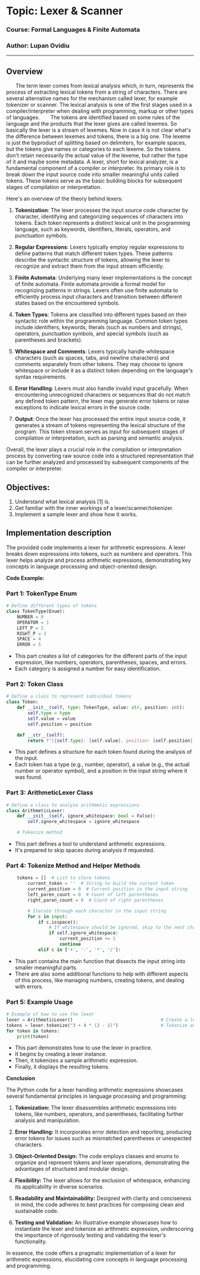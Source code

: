 # Topic: Lexer & Scanner

### Course: Formal Languages & Finite Automata
### Author: Lupan Ovidiu
----

## Overview
&ensp;&ensp;&ensp; The term lexer comes from lexical analysis which, in turn, represents the process of extracting lexical tokens from a string of characters. There are several alternative names for the mechanism called lexer, for example tokenizer or scanner. The lexical analysis is one of the first stages used in a compiler/interpreter when dealing with programming, markup or other types of languages.
&ensp;&ensp;&ensp; The tokens are identified based on some rules of the language and the products that the lexer gives are called lexemes. So basically the lexer is a stream of lexemes. Now in case it is not clear what's the difference between lexemes and tokens, there is a big one. The lexeme is just the byproduct of splitting based on delimiters, for example spaces, but the tokens give names or categories to each lexeme. So the tokens don't retain necessarily the actual value of the lexeme, but rather the type of it and maybe some metadata.
A lexer, short for lexical analyzer, is a fundamental component of a compiler or interpreter. Its primary role is to break down the input source code into smaller meaningful units called tokens. These tokens serve as the basic building blocks for subsequent stages of compilation or interpretation.

Here's an overview of the theory behind lexers:

1. **Tokenization**: The lexer processes the input source code character by character, identifying and categorizing sequences of characters into tokens. Each token represents a distinct lexical unit in the programming language, such as keywords, identifiers, literals, operators, and punctuation symbols.

2. **Regular Expressions**: Lexers typically employ regular expressions to define patterns that match different token types. These patterns describe the syntactic structure of tokens, allowing the lexer to recognize and extract them from the input stream efficiently.

3. **Finite Automata**: Underlying many lexer implementations is the concept of finite automata. Finite automata provide a formal model for recognizing patterns in strings. Lexers often use finite automata to efficiently process input characters and transition between different states based on the encountered symbols.

4. **Token Types**: Tokens are classified into different types based on their syntactic role within the programming language. Common token types include identifiers, keywords, literals (such as numbers and strings), operators, punctuation symbols, and special symbols (such as parentheses and brackets).

5. **Whitespace and Comments**: Lexers typically handle whitespace characters (such as spaces, tabs, and newline characters) and comments separately from other tokens. They may choose to ignore whitespace or include it as a distinct token depending on the language's syntax requirements.

6. **Error Handling**: Lexers must also handle invalid input gracefully. When encountering unrecognized characters or sequences that do not match any defined token pattern, the lexer may generate error tokens or raise exceptions to indicate lexical errors in the source code.

7. **Output**: Once the lexer has processed the entire input source code, it generates a stream of tokens representing the lexical structure of the program. This token stream serves as input for subsequent stages of compilation or interpretation, such as parsing and semantic analysis.

Overall, the lexer plays a crucial role in the compilation or interpretation process by converting raw source code into a structured representation that can be further analyzed and processed by subsequent components of the compiler or interpreter.

## Objectives:
1. Understand what lexical analysis [1] is.
2. Get familiar with the inner workings of a lexer/scanner/tokenizer.
3. Implement a sample lexer and show how it works.


## Implementation description

The provided code implements a lexer for arithmetic expressions. A lexer breaks down expressions into tokens, such as numbers and operators. This lexer helps analyze and process arithmetic expressions, demonstrating key concepts in language processing and object-oriented design.

**Code Example:**

### Part 1: TokenType Enum
```python
# Define different types of tokens
class TokenType(Enum):
    NUMBER = 0        
    OPERATOR = 1      
    LEFT_P = 2        
    RIGHT_P = 3       
    SPACE = 4         
    ERROR = 5         
```
- This part creates a list of categories for the different parts of the input expression, like numbers, operators, parentheses, spaces, and errors.
- Each category is assigned a number for easy identification.

### Part 2: Token Class
```python
# Define a class to represent individual tokens
class Token:
    def __init__(self, type: TokenType, value: str, position: int):
        self.type = type          
        self.value = value        
        self.position = position  

    def __str__(self):
        return f"[{self.type}: {self.value}, position: {self.position}]"
```

- This part defines a structure for each token found during the analysis of the input.
- Each token has a type (e.g., number, operator), a value (e.g., the actual number or operator symbol), and a position in the input string where it was found.

### Part 3: ArithmeticLexer Class
```python
# Define a class to analyze arithmetic expressions
class ArithmeticLexer:
    def __init__(self, ignore_whitespace: bool = False):
        self.ignore_whitespace = ignore_whitespace

    # Tokenize method 
```
- This part defines a tool to understand arithmetic expressions.
- It's prepared to skip spaces during analysis if requested.

### Part 4: Tokenize Method and Helper Methods
```python
    tokens = []  # List to store tokens
        current_token = ''  # String to build the current token
        current_position = 0  # Current position in the input string
        left_paren_count = 0  # Count of left parentheses
        right_paren_count = 0  # Count of right parentheses

        # Iterate through each character in the input string
        for c in input:
            if c.isspace():
                # If whitespace should be ignored, skip to the next character
                if self.ignore_whitespace:
                    current_position += 1
                    continue
            elif c in ['+', '-', '*', '/']:

```

- This part contains the main function that dissects the input string into smaller meaningful parts.
- There are also some additional functions to help with different aspects of this process, like managing numbers, creating tokens, and dealing with errors.

### Part 5: Example Usage
```python
# Example of how to use the lexer
lexer = ArithmeticLexer()                                 # Create a lexer instance
tokens = lexer.tokenize("3 + 4 * (2 - 1)")                # Tokenize an expression
for token in tokens:                                      
    print(token)                                          
```
- This part demonstrates how to use the lexer in practice.
- It begins by creating a lexer instance.
- Then, it tokenizes a sample arithmetic expression.
- Finally, it displays the resulting tokens.

**Conclusion**

The Python code for a lexer handling arithmetic expressions showcases several fundamental principles in language processing and programming:

1. **Tokenization:** The lexer disassembles arithmetic expressions into tokens, like numbers, operators, and parentheses, facilitating further analysis and manipulation.

2. **Error Handling:** It incorporates error detection and reporting, producing error tokens for issues such as mismatched parentheses or unexpected characters.

3. **Object-Oriented Design:** The code employs classes and enums to organize and represent tokens and lexer operations, demonstrating the advantages of structured and modular design.

4. **Flexibility:** The lexer allows for the exclusion of whitespace, enhancing its applicability in diverse scenarios.

5. **Readability and Maintainability:** Designed with clarity and conciseness in mind, the code adheres to best practices for composing clean and sustainable code.

6. **Testing and Validation:** An illustrative example showcases how to instantiate the lexer and tokenize an arithmetic expression, underscoring the importance of rigorously testing and validating the lexer's functionality.

In essence, the code offers a pragmatic implementation of a lexer for arithmetic expressions, elucidating core concepts in language processing and programming.
